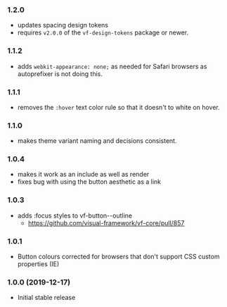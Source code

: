 ### 1.2.0

- updates spacing design tokens
- requires `v2.0.0` of the `vf-design-tokens` package or newer.

### 1.1.2

- adds `webkit-appearance: none;` as needed for Safari browsers as autoprefixer is not doing this.

### 1.1.1

- removes the `:hover` text color rule so that it doesn't to white on hover.

### 1.1.0

- makes theme variant naming and decisions consistent.

### 1.0.4

- makes it work as an include as well as render
- fixes bug with using the button aesthetic as a link

### 1.0.3

- adds :focus styles to vf-button--outline
  - https://github.com/visual-framework/vf-core/pull/857

### 1.0.1

- Button colours corrected for browsers that don't support CSS custom properties (IE)

### 1.0.0 (2019-12-17)

- Initial stable release
